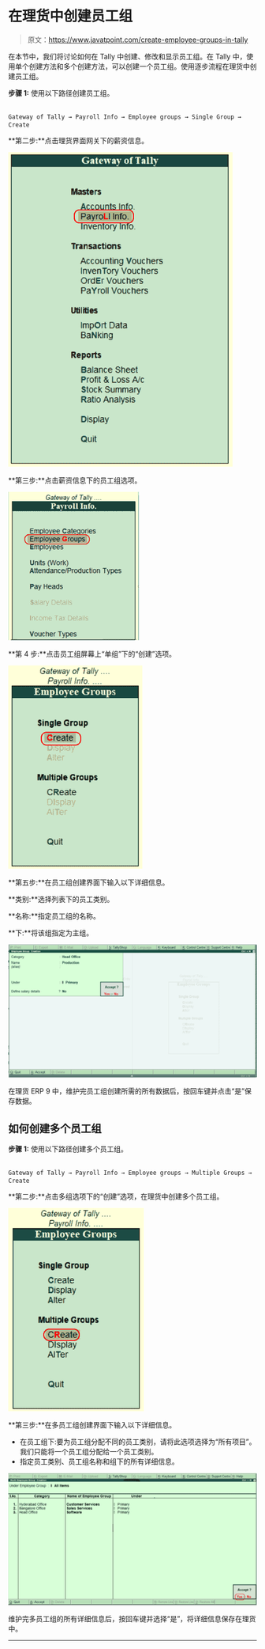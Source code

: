 # 在理货中创建员工组

> 原文：<https://www.javatpoint.com/create-employee-groups-in-tally>

在本节中，我们将讨论如何在 Tally 中创建、修改和显示员工组。在 Tally 中，使用单个创建方法和多个创建方法，可以创建一个员工组。使用逐步流程在理货中创建员工组。

**步骤 1:** 使用以下路径创建员工组。

```

Gateway of Tally → Payroll Info → Employee groups → Single Group → Create

```

**第二步:**点击理货界面网关下的薪资信息。

![Create Employee Groups in Tally](img/e9ddf7551a2cf7267c63b6fd7f7ce292.png)

**第三步:**点击薪资信息下的员工组选项。

![Create Employee Groups in Tally](img/d88c959f946f38d4b39ac5826ad2473a.png)

**第 4 步:**点击员工组屏幕上“单组”下的“创建”选项。

![Create Employee Groups in Tally](img/89bfbf1025e4048667108137119c95c2.png)

**第五步:**在员工组创建界面下输入以下详细信息。

**类别:**选择列表下的员工类别。

**名称:**指定员工组的名称。

**下:**将该组指定为主组。

![Create Employee Groups in Tally](img/d4eb0cd6bb3f24b9946855f26554e72f.png)

在理货 ERP 9 中，维护完员工组创建所需的所有数据后，按回车键并点击“是”保存数据。

## 如何创建多个员工组

**步骤 1:** 使用以下路径创建多个员工组。

```

Gateway of Tally → Payroll Info → Employee groups → Multiple Groups → Create

```

**第二步:**点击多组选项下的“创建”选项，在理货中创建多个员工组。

![Create Employee Groups in Tally](img/5a481c83d1bab982fd631e842e7318c1.png)

**第三步:**在多员工组创建界面下输入以下详细信息。

*   在员工组下:要为员工组分配不同的员工类别，请将此选项选择为“所有项目”。我们只能将一个员工组分配给一个员工类别。
*   指定员工类别、员工组名称和组下的所有详细信息。

![Create Employee Groups in Tally](img/0239ddcda7a658ed12e70942b041ab6d.png)

维护完多员工组的所有详细信息后，按回车键并选择“是”，将详细信息保存在理货中。

* * *